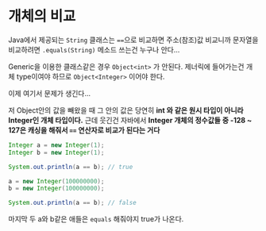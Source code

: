 # 개체의 비교

Java에서 제공되는 `String` 클래스는 `==`으로 비교하면 주소(참조)값 비교니까 문자열을 비교하려면 `.equals(String)` 메소드 쓰는건 누구나 안다...

Generic을 이용한 클래스같은 경우 `Object<int>` 가 안된다. 제너릭에 들어가는건 개체 type이여야 하므로 `Object<Integer>` 이어야 한다.

이제 여기서 문제가 생긴다...

저 Object안의 값을 빼왔을 때 그 안의 값은 당연히 **int 와 같은 원시 타입이 아니라 Integer인 개체 타입이다.** 근데 웃긴건 자바에서 **Integer 개체의 정수값들 중 -128 ~ 127은 캐싱을 해줘서 `==` 연산자로 비교가 된다는 거다**

```java
Integer a = new Integer(1);
Integer b = new Integer(1);

System.out.println(a == b); // true

a = new Integer(100000000);
b = new Integer(100000000);

System.out.println(a == b); // false
```

마지막 두 a와 b같은 애들은 `equals` 해줘야지 true가 나온다.

